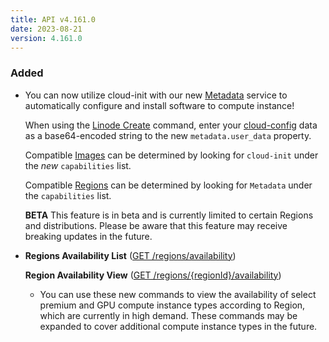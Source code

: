 ```yaml
---
title: API v4.161.0
date: 2023-08-21
version: 4.161.0
---
```


### Added

* You can now utilize cloud-init with our new [Metadata](/docs/products/compute/compute-instances/guides/metadata/) service to automatically configure and install software to compute instance!

  When using the [Linode Create](/docs/api/linode-instances/linode-create/) command, enter your [cloud-config](/docs/products/compute/compute-instances/guides/metadata-cloud-config/) data as a base64-encoded string to the new `metadata.user_data` property.

  Compatible [Images](/docs/api/images/images-list/) can be determined by looking for `cloud-init` under the _new_ `capabilities` list.

  Compatible [Regions](/docs/api/regions/regions-list/) can be determined by looking for `Metadata` under the `capabilities` list.

  **BETA** This feature is in beta and is currently limited to certain Regions and distributions. Please be aware that this feature may receive breaking updates in the future.

* **Regions Availability List** ([GET /regions/availability](/docs/api/regions/regions-availability-list/))

  **Region Availability View** ([GET /regions/{regionId}/availability](/docs/api/regions/region-availability-view/))
  * You can use these new commands to view the availability of select premium and GPU compute instance types according to Region, which are currently in high demand. These commands may be expanded to cover additional compute instance types in the future.

